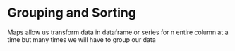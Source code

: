 # Grouping and Sorting

Maps allow us transform data in dataframe or series for n entire column at a time but many times we will have to group our data









































